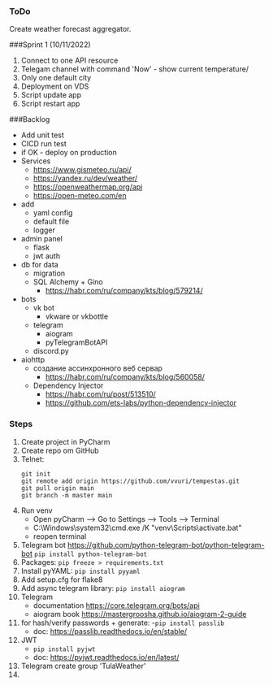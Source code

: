 ### ToDo
Create weather forecast aggregator.

###Sprint 1 (10/11/2022)
1. Connect to one API resource
2. Telegam channel with command 'Now' - show current temperature/
3. Only one default city
4. Deployment on VDS
5. Script update app
6. Script restart app


###Backlog
- Add unit test
- CICD run test
- if OK - deploy on production
- Services
  - https://www.gismeteo.ru/api/
  - https://yandex.ru/dev/weather/
  - https://openweathermap.org/api
  - https://open-meteo.com/en
- add
  - yaml config  
  - default file
  - logger
- admin panel
  - flask
  - jwt auth
- db for data
  - migration
  - SQL Alchemy + Gino
    - https://habr.com/ru/company/kts/blog/579214/
- bots 
  - vk bot
    - vkware or vkbottle
  - telegram 
    - aiogram 
    - pyTelegramBotAPI
  - discord.py 
- aiohttp
  - создание ассинхронного веб сервар 
    - https://habr.com/ru/company/kts/blog/560058/
  - Dependency Injector
    - https://habr.com/ru/post/513510/ 
    - https://github.com/ets-labs/python-dependency-injector 

### Steps
1. Create project in PyCharm
2. Create repo om GitHub
3. Telnet: 
    ```
    git init
    git remote add origin https://github.com/vvuri/tempestas.git
    git pull origin main
    git branch -m master main
    ```
4. Run venv
   - Open pyCharm --> Go to Settings --> Tools --> Terminal
   - C:\Windows\system32\cmd.exe /K  "venv\Scripts\activate.bat"
   - reopen terminal
5. Telegram bot
   https://github.com/python-telegram-bot/python-telegram-bot
   ```pip install python-telegram-bot```
6. Packages:
    ```pip freeze > requirements.txt```
7. Install pyYAML:
   ```pip install pyyaml```
8. Add setup.cfg for flake8
9. Add async telegram library:
```pip install aiogram```
10. Telegram 
    - documentation https://core.telegram.org/bots/api
    - aiogram book https://mastergroosha.github.io/aiogram-2-guide
11. for hash/verify passwords + generate:
    -```pip install passlib```
    - doc: https://passlib.readthedocs.io/en/stable/ 
12. JWT
    - ```pip install pyjwt```
    - doc: https://pyjwt.readthedocs.io/en/latest/
13. Telegram create group 'TulaWeather'
14. 